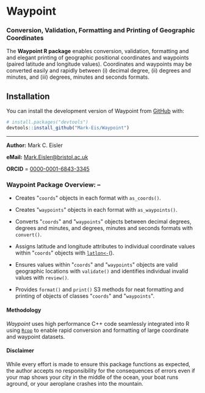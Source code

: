 # Waypoint
### Conversion, Validation, Formatting and Printing of Geographic Coordinates

The **Waypoint R package** enables conversion, validation, formatting and and elegant printing of
geographic positional coordinates and waypoints (paired latitude and longitude values).
Coordinates and waypoints may be converted easily and rapidly between (i) decimal degree, (ii)
degrees and minutes, and (iii) degrees, minutes and seconds formats.

## Installation

You can install the development version of Waypoint from [GitHub](https://github.com/) with:
      
``` r
# install.packages("devtools")
devtools::install_github("Mark-Eis/Waypoint")
```
---

**Author:** Mark C. Eisler

**eMail:** Mark.Eisler@bristol.ac.uk

**ORCID** = [0000-0001-6843-3345](https://orcid.org/0000-0001-6843-3345)

### Waypoint Package Overview: –

* Creates "`coords`" objects in each format with `as_coords()`.

* Creates "`waypoints`" objects in each format with `as_waypoints()`.

* Converts "`coords`" and "`waypoints`" objects between decimal degrees, degrees
  and minutes, and degrees, minutes and seconds formats with `convert()`.

* Assigns latitude and longitude attributes to individual coordinate values
  within "`coords`" objects with
 [`latlon<-`](https://mark-eis.github.io/Waypoint/reference/latlon.html)().

* Ensures values within "`coords`" and "`waypoints`" objects are valid
  geographic locations with `validate()` and identifies individual invalid
  values with `review()`.

* Provides `format()` and `print()` S3 methods for neat formatting and printing
  of objects of classes "`coords`" and "`waypoints`".
  
#### Methodology  

*Waypoint* uses high performance C++ code seamlessly integrated into R using
[`Rcpp`](https://www.rcpp.org) to enable rapid conversion and formatting of large coordinate and
waypoint datasets.

#### Disclaimer

While every effort is made to ensure this package functions as expected, the author accepts no
responsibility for the consequences of errors even if your map shows your city in the middle of the
ocean, your boat runs aground, or your aeroplane crashes into the mountain.
